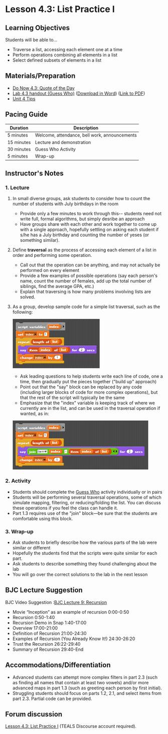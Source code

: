 # Lesson 4.3: List Practice I

## Learning Objectives

Students will be able to...

- Traverse a list, accessing each element one at a time
- Perform operations combining all elements in a list
- Select defined subsets of elements in a list

## Materials/Preparation

- [Do Now 4.3: Quote of the Day](do_now_43.md)
- [Lab 4.3 handout (Guess Who)](lab_43.md) ([Download in Word](https://github.com/TEALSK12/introduction-to-computer-science/raw/master/Unit%204%20Word/Lab%204.3%20Guess%20Who.docx)) ([Link to PDF](https://github.com/TEALSK12/introduction-to-computer-science/raw/master/Unit%204%20PDF/Lab%204.3%20Guess%20Who.pdf))
- [Unit 4 Tips](unit_4_tips.md)

## Pacing Guide

| Duration   | Description                                   |
| ---------- | --------------------------------------------- |
| 5 minutes  | Welcome, attendance, bell work, announcements |
| 15 minutes | Lecture and demonstration                     |
| 30 minutes | Guess Who Activity                            |
| 5 minutes  | Wrap-up                                       |

## Instructor's Notes

### 1. Lecture

1. In small diverse groups, ask students to consider how to count the number of students with July birthdays in the room
    - Provide only a few minutes to work through this-- students need not write full, formal algorithms, but simply desribe an approach
    - Have groups share with each other and work together to come up with a single approach, hopefully settling on asking each student if s/he has a July birthday and counting the number of yeses (or something similar).

2. Define **traversal** as the process of accessing each element of a list in order and performing some operation.
    - Call out that the operation can be anything, and may not actually be performed on every element
    - Provide a few examples of possible operations (say each person's name, count the number of females, add up the total number of siblings, find the average GPA, etc.)
    - Explain that traversing is how many problems involving lists are solved.

3. As a group, develop sample code for a simple list traversal, such as the following:

    ![Simple List Traveral](simpleListTraversal.png)
    - Ask leading questions to help students write each line of code, one a time, then gradually put the pieces together ("build up" approach)
    - Point out that the "say" block can be replaced by any code (including larger blocks of code for more complex operations), but that the rest of the script will typically be the same
    - Emphasize that the "index" variable is keeping track of where we currently are in the list, and can be used in the traversal operation if wanted, as in:

    ![Use index In Loop Example](useIndexInLoop.png)

### 2.  Activity

- Students should complete the [Guess Who](lab_43.md) activity individually or in pairs
- Students will be performing several traversal operations, some of which simulate mapping, filtering, or reducing/folding the list.  You can discuss these operations if you feel the class can handle it.
- Part 1.3 requires use of the "join" block—be sure that the students are comfortable using this block.

### 3. Wrap-up

- Ask students to briefly describe how the various parts of the lab were similar or different
- Hopefully the students find that the scripts were quite similar for each part.
- Ask students to describe something they found challenging about the lab
- You will go over the correct solutions to the lab in the next lesson

## BJC Lecture Suggestion

BJC Video Suggestion :[BJC Lecture 9: Recursion](https://www.youtube.com/watch?v=JKn3nsfzBdA)

- Movie “Inception” as an example of recursion 0:00-0:50
- Recursion 0:50-1:40
- Recursion Demo in Snap 1:40-17:00
- Overview 17:00-21:00
- Definition of Recursion 21:00-24:30
- Examples of Recursion (You Already Know It!) 24:30-26:20
- Trust the Recursion 26:22-29:40
- Summary of Recursion 29:40-End

## Accommodations/Differentiation

- Advanced students can attempt more complex filters in part 2.3 (such as finding all names that contain at least two vowels) and/or more advanced maps in part 1.3 (such as greeting each person by first initial).
- Struggling students should focus on parts 1.2, 2.1, and select items from part 2.3.  Partial code can be provided.

## Forum discussion

[Lesson 4.3: List Practice I](http://forums.tealsk12.org/c/intro-unit-4-lists/lesson-4-3-list-practice-i) (TEALS Discourse account required).
